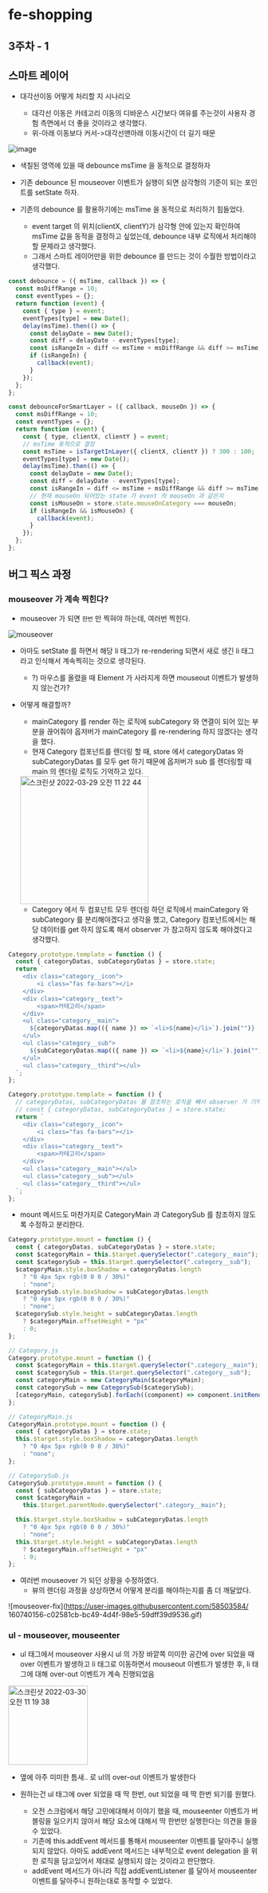 # fe-shopping

## 3주차 - 1

## 스마트 레이어

- 대각선이동 어떻게 처리할 지 시나리오

  - 대각선 이동은 카테고리 이동의 디바운스 시간보다 여유를 주는것이 사용자 경험 측면에서 더 좋을 것이라고 생각했다.
  - 위-아래 이동보다 커서->대각선맨아래 이동시간이 더 길기 때문

![image](https://user-images.githubusercontent.com/58503584/160738432-42203089-551b-4672-bc9c-c439e289cb36.png)

- 색칠된 영역에 있을 때 debounce msTime 을 동적으로 결정하자
- 기존 debounce 된 mouseover 이벤트가 실행이 되면 삼각형의 기준이 되는 포인트를 setState 하자.

- 기존의 debounce 를 활용하기에는 msTime 을 동적으로 처리하기 힘들었다.
  - event target 의 위치(clientX, clientY)가 삼각형 안에 있는지 확인하여 msTime 값을 동적을 결정하고 싶었는데, debounce 내부 로직에서 처리해야할 문제라고 생각했다.
  - 그래서 스마트 레이어만을 위한 debounce 를 만드는 것이 수월한 방법이라고 생각했다.

```js
const debounce = ({ msTime, callback }) => {
  const msDiffRange = 10;
  const eventTypes = {};
  return function (event) {
    const { type } = event;
    eventTypes[type] = new Date();
    delay(msTime).then(() => {
      const delayDate = new Date();
      const diff = delayDate - eventTypes[type];
      const isRangeIn = diff <= msTime + msDiffRange && diff >= msTime;
      if (isRangeIn) {
        callback(event);
      }
    });
  };
};
```

```js
const debounceForSmartLayer = ({ callback, mouseOn }) => {
  const msDiffRange = 10;
  const eventTypes = {};
  return function (event) {
    const { type, clientX, clientY } = event;
    // msTime 동적으로 결정
    const msTime = isTargetInLayer({ clientX, clientY }) ? 300 : 100;
    eventTypes[type] = new Date();
    delay(msTime).then(() => {
      const delayDate = new Date();
      const diff = delayDate - eventTypes[type];
      const isRangeIn = diff <= msTime + msDiffRange && diff >= msTime;
      // 현재 mouseOn 되어있는 state 가 event 의 mouseOn 과 같은지
      const isMouseOn = store.state.mouseOnCategory === mouseOn;
      if (isRangeIn && isMouseOn) {
        callback(event);
      }
    });
  };
};
```

## 버그 픽스 과정

### mouseover 가 계속 찍힌다?

- mouseover 가 되면 `한번` 만 찍혀야 하는데, 여러번 찍힌다.

![mouseover](https://user-images.githubusercontent.com/58503584/160739843-c0036f8b-bf31-4875-8e54-80d03615e0fa.gif)

- 아마도 setState 를 하면서 해당 li 태그가 re-rendering 되면서 새로 생긴 li 태그라고 인식해서 계속찍히는 것으로 생각된다.

  - ?) 마우스를 올렸을 때 Element 가 사라지게 하면 mouseout 이벤트가 발생하지 않는건가?

- 어떻게 해결할까?

  - mainCategory 를 render 하는 로직에 subCategory 와 연결이 되어 있는 부분을 끊어줘야 옵저버가 mainCategory 를 re-rendering 하지 않겠다는 생각을 했다.
  - 현재 Category 컴포넌트를 렌더링 할 때, store 에서 categoryDatas 와 subCategoryDatas 를 모두 get 하기 때문에 옵저버가 sub 를 렌더링할 때 main 의 렌더링 로직도 기억하고 있다.

  <img width="257" alt="스크린샷 2022-03-29 오전 11 22 44" src="https://user-images.githubusercontent.com/58503584/160740117-98d6b661-34f5-4c6d-a5d1-45cfa73230d5.png">

  - Category 에서 두 컴포넌트 모두 렌더링 하던 로직에서 mainCategory 와 subCategory 를 분리해야겠다고 생각을 했고, Category 컴포넌트에서는 해당 데이터를 get 하지 않도록 해서 observer 가 참고하지 않도록 해야겠다고 생각했다.

```js
Category.prototype.template = function () {
  const { categoryDatas, subCategoryDatas } = store.state;
  return `
    <div class="category__icon">
        <i class="fas fa-bars"></i>
    </div>
    <div class="category__text">
        <span>카테고리</span>
    </div>
    <ul class="category__main">
      ${categoryDatas.map(({ name }) => `<li>${name}</li>`).join("")}
    </ul>
    <ul class="category__sub">
      ${subCategoryDatas.map(({ name }) => `<li>${name}</li>`).join("")}
    </ul>
    <ul class="category__third"></ul>
  `;
};
```

```js
Category.prototype.template = function () {
  // categoryDatas, subCategoryDatas 를 참조하는 로직을 빼서 observer 가 기억하지 않도록 한다.
  // const { categoryDatas, subCategoryDatas } = store.state;
  return `
    <div class="category__icon">
        <i class="fas fa-bars"></i>
    </div>
    <div class="category__text">
        <span>카테고리</span>
    </div>
    <ul class="category__main"></ul>
    <ul class="category__sub"></ul>
    <ul class="category__third"></ul>
  `;
};
```

- mount 메서드도 마찬가지로 CategoryMain 과 CategorySub 를 참조하지 않도록 수정하고 분리한다.

```js
Category.prototype.mount = function () {
  const { categoryDatas, subCategoryDatas } = store.state;
  const $categoryMain = this.$target.querySelector(".category__main");
  const $categorySub = this.$target.querySelector(".category__sub");
  $categoryMain.style.boxShadow = categoryDatas.length
    ? "0 4px 5px rgb(0 0 0 / 30%)"
    : "none";
  $categorySub.style.boxShadow = subCategoryDatas.length
    ? "0 4px 5px rgb(0 0 0 / 30%)"
    : "none";
  $categorySub.style.height = subCategoryDatas.length
    ? $categoryMain.offsetHeight + "px"
    : 0;
};
```

```js
// Category.js
Category.prototype.mount = function () {
  const $categoryMain = this.$target.querySelector(".category__main");
  const $categorySub = this.$target.querySelector(".category__sub");
  const categoryMain = new CategoryMain($categoryMain);
  const categorySub = new CategorySub($categorySub);
  [categoryMain, categorySub].forEach((component) => component.initRender());
};

// CategoryMain.js
CategoryMain.prototype.mount = function () {
  const { categoryDatas } = store.state;
  this.$target.style.boxShadow = categoryDatas.length
    ? "0 4px 5px rgb(0 0 0 / 30%)"
    : "none";
};

// CategorySub.js
CategorySub.prototype.mount = function () {
  const { subCategoryDatas } = store.state;
  const $categoryMain =
    this.$target.parentNode.querySelector(".category__main");

  this.$target.style.boxShadow = subCategoryDatas.length
    ? "0 4px 5px rgb(0 0 0 / 30%)"
    : "none";
  this.$target.style.height = subCategoryDatas.length
    ? $categoryMain.offsetHeight + "px"
    : 0;
};
```

- 여러번 mouseover 가 되던 상황을 수정하였다.
  - 뷰의 렌더링 과정을 상상하면서 어떻게 분리를 해야하는지를 좀 더 깨달았다.

![mouseover-fix](https://user-images.githubusercontent.com/58503584/
160740156-c02581cb-bc49-4d4f-98e5-59dff39d9536.gif)

### ul - mouseover, mouseenter

- ul 태그에서 mouseover 사용시 ul 의 가장 바깥쪽 미미한 공간에 over 되었을 때 over 이벤트가 발생하고 li 태그로 이동하면서 mouseout 이벤트가 발생한 후, li 태그에 대해 over-out 이벤트가 계속 진행되었음

<img width="159" alt="스크린샷 2022-03-30 오전 11 19 38" src="https://user-images.githubusercontent.com/58503584/160737731-42e8bab4-fa8e-4f85-901d-f62ea2db9920.png">

- 옆에 아주 미미한 틈새.. 로 ul의 over-out 이벤트가 발생한다

- 원하는건 ul 태그에 over 되었을 때 딱 한번, out 되었을 때 딱 한번 되기를 원했다.
  - 오전 스크럼에서 해당 고민에대해서 이야기 했을 때, mouseenter 이벤트가 버블링을 일으키지 않아서 해당 요소에 대해서 딱 한번만 실행한다는 의견을 들을수 있었다.
  - 기존에 this.addEvent 메서드를 통해서 mouseenter 이벤트를 달아주니 실행되지 않았다. 아마도 addEvent 메서드는 내부적으로 event delegation 을 위한 로직을 담고있어서 제대로 실행되지 않는 것이라고 판단했다.
  - addEvent 메서드가 아니라 직접 addEventListener 를 달아서 mouseenter 이벤트를 달아주니 원하는대로 동작할 수 있었다.

